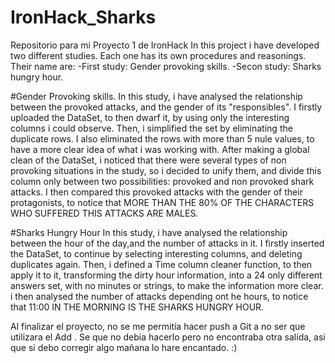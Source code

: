 # IronHack_Sharks
Repositorio para mi Proyecto 1 de IronHack
In this project i have developed two different studies. Each one has its own procedures and reasonings. Their name are:
-First study: Gender provoking skills.
-Secon study: Sharks hungry hour.

#Gender Provoking skills.
In this study, i have analysed the relationship between the provoked attacks, and the gender of its "responsibles". 
I firstly uploaded the DataSet, to then dwarf it, by using only the interesting columns i could observe. Then, i simplified the set by eliminating the duplicate rows. I also eliminated the rows with more than 5 nule values, to have a more clear idea of what i was working with. After making a global clean of the DataSet, i noticed that there were several types of non provoking situations in the study, so i decided to unify them, and divide this column only between two possibilities: provoked and non provoked shark attacks. I then compared this provoked attacks with the gender of their protagonists, to notice that MORE THAN THE 80% OF THE CHARACTERS WHO SUFFERED THIS ATTACKS ARE MALES. 

#Sharks Hungry Hour
In this study, i have analysed the relationship between the hour of the day,and the number of attacks in it. 
I firstly inserted the DataSet, to continue by selecting interesting columns, and deleting duplicates again. Then, i defined a Time column cleaner function, to then apply it to it, transforming the dirty hour information, into a 24 only different answers set, with no minutes or strings, to make the information more clear. i then analysed the number of attacks depending ont he hours, to notice that 11:00 IN THE MORNING IS THE SHARKS HUNGRY HOUR.




Al finalizar el proyecto, no se me permitía hacer push a Git a no ser que utilizara el Add . Se que no debia hacerlo pero no encontraba otra salida, asi que si debo corregir algo mañana lo hare encantado. :)
